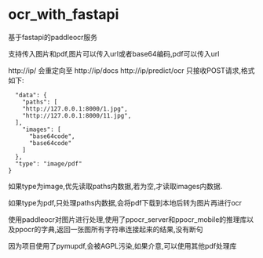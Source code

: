 # ocr_with_fastapi
基于fastapi的paddleocr服务

支持传入图片和pdf,图片可以传入url或者base64编码,pdf可以传入url

http://ip/ 会重定向至 http://ip/docs
http://ip/predict/ocr 只接收POST请求,格式如下:
```json{
  "data": {
    "paths": [
    "http://127.0.0.1:8000/1.jpg",
    "http://127.0.0.1:8000/11.jpg",
  ],
    "images": [
      "base64code",
      "base64code"
    ]
  },
  "type": "image/pdf"
}
```

如果type为image,优先读取paths内数据,若为空,才读取images内数据.

如果type为pdf,只处理paths内数据,会将pdf下载到本地后转为图片再进行ocr

使用paddleocr对图片进行处理,使用了ppocr_server和ppocr_mobile的推理库以及ppocr的字典,返回一张图所有字符串连接起来的结果,没有断句

因为项目使用了pymupdf,会被AGPL污染,如果介意,可以使用其他pdf处理库
